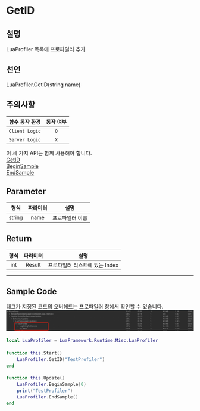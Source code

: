# GetID

## 설명

LuaProfiler 목록에 프로파일러 추가

## 선언

LuaProfiler.GetID(string name)

## 주의사항
|    **함수 동작 환경**    | **동작 여부** |
|:------------------:|:---------:|
| ```Client Logic``` |  ```O```  |
| ```Server Logic``` |  ```X```  |

이 세 가지 API는 함께 사용해야 합니다.  
[GetID](GetID.md)  
[BeginSample](BeginSample.md)  
[EndSample](EndSample.md)



## Parameter
| **형식** |      **파라미터**       |   **설명**   |
|:------:|:---:|:---:|
| string | name | 프로파일러 이름 | 

## Return
| **형식** | **파라미터** |**설명**|
|:------:|:--------:|:---:|
|  int   |  Result  | 프로파일러 리스트에 있는 Index |

---
## Sample Code
태그가 지정된 코드의 오버헤드는 프로파일러 창에서 확인할 수 있습니다.
![](media/images/LuaProfiler_1.png)

```lua
local LuaProfiler = LuaFramework.Runtime.Misc.LuaProfiler
 
function this.Start()
    LuaProfiler.GetID("TestProfiler")
end
 
function this.Update()
    LuaProfiler.BeginSample(0)
    print("TestProfiler")
    LuaProfiler.EndSample()
end
```